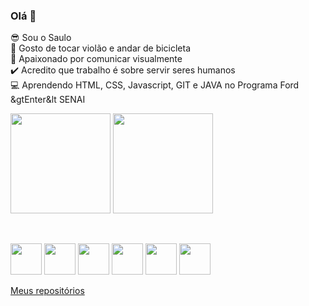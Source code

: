### Olá 👋

:sunglasses: Sou o Saulo <br>
:bicyclist: Gosto de tocar violão e andar de bicicleta <br>
:dart: Apaixonado por comunicar visualmente <br>
:heavy_check_mark: Acredito que trabalho é sobre servir seres humanos<br>
:computer: Aprendendo HTML, CSS, Javascript, GIT e JAVA no Programa Ford &gtEnter&lt SENAI
<div>
  
<img height="160" src="https://github-readme-stats.vercel.app/api?username=saulomateusvieira&show_icons=true&theme=merko">
<img height="160" src="https://github-readme-stats.vercel.app/api/top-langs/?username=anuraghazra&hide_progress=true&theme=merko">
  
 <br><div >
  <img  height="50" width="50" src="https://cdn.jsdelivr.net/gh/devicons/devicon/icons/html5/html5-original.svg" />
  <img height="50" width="50" src="https://cdn.jsdelivr.net/gh/devicons/devicon/icons/css3/css3-original.svg" />
  <img  height="50" width="50" src="https://cdn.jsdelivr.net/gh/devicons/devicon/icons/javascript/javascript-original.svg" />
  <img  height="50" width="50" src="https://cdn.jsdelivr.net/gh/devicons/devicon/icons/figma/figma-original.svg" />
  <img height="50" width="50" src="https://cdn.jsdelivr.net/gh/devicons/devicon/icons/git/git-original.svg" />
  <img height="50" width="50" src="https://cdn.jsdelivr.net/gh/devicons/devicon/icons/github/github-original.svg" />
</div>

<a href="https://github.com/saulomateusvieira?tab=repositories">Meus repositórios</a>
